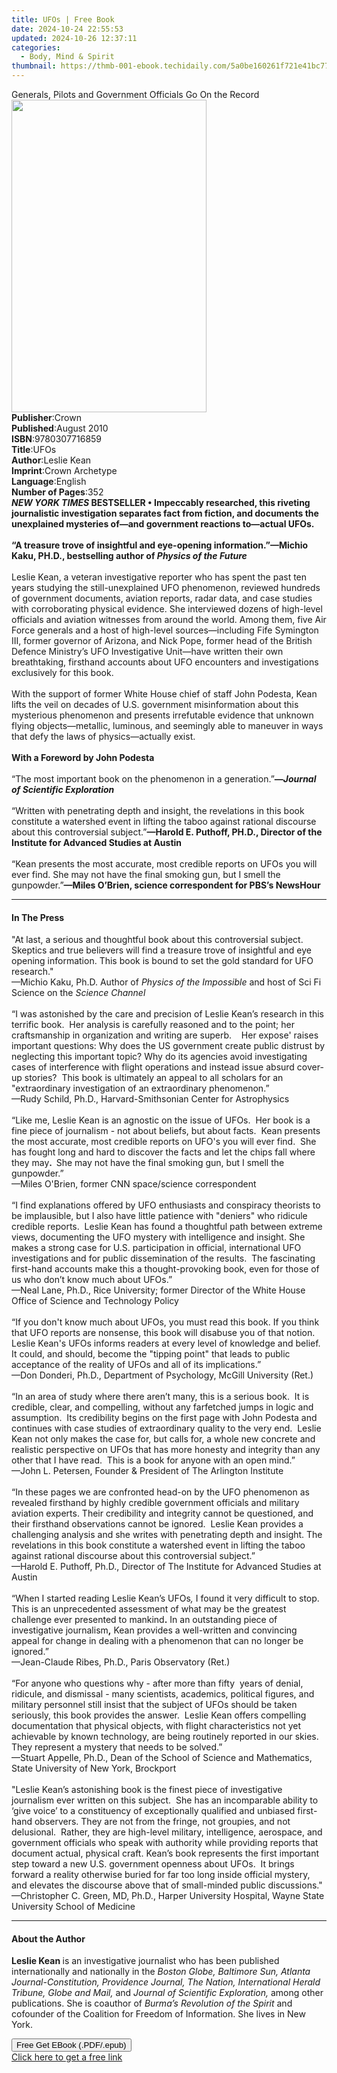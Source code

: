 ```yaml
---
title: UFOs | Free Book
date: 2024-10-24 22:55:53
updated: 2024-10-26 12:37:11
categories:
  - Body, Mind & Spirit
thumbnail: https://thmb-001-ebook.techidaily.com/5a0be160261f721e41bc77a8ed2a185a85bfc30304d448cd247e3ff8d55c4e2f.jpg
---
```

<main id="book-container">
  <div class="flex flex-col">
    <div class="book-brief flex-1 py-6 px-4 sm:p-6 md:py-10 md:px-8">
      <!-- brief-->
      <div class="book-brief-main">
        Generals, Pilots and Government Officials Go On the Record
      </div>
    </div>
    <div
      class="book-meta-info flex-1 grid gap-4 col-start-1 col-end-3 row-start-1 sm:mb-6 sm:grid-cols-4 lg:gap-6 lg:col-start-2 lg:row-end-6 lg:row-span-6 lg:mb-0"
    >
      <div
        class="book-meta-info-left place-content-center mt-4 p-4 text-sm leading-6 col-start-2 col-span-2 dark:text-slate-400"
      >
        <img
          class="w-full h-500 object-cover rounded-lg sm:h-255 sm:col-span-2 lg:col-span-full"
          src="https://img-001-ebook.techidaily.com/6c51c91ba7be7e9a047aa4ddfa60090400bde5df633d671f2ac18eea732e45b6.jpg"
          alt=""
          width="312"
          height="500"
        />
      </div>
      <div
        class="book-meta-info-right mt-2 col-start-1 row-start-2 col-span-3 self-center"
      >
        <!-- meta data  -->
        <div class="flex flex-col px-4 md:px-8">
          <div class="flex-1">
            <strong>Publisher</strong>:<span class="px-2">Crown</span>
          </div>
          <div class="flex-1">
            <strong>Published</strong>:<span class="px-2">August 2010</span>
          </div>
          <div class="flex-1">
            <strong>ISBN</strong>:<span class="px-2">9780307716859</span>
          </div>
          <div class="flex-1">
            <strong>Title</strong>:<span class="px-2">UFOs</span>
          </div>
          <div class="flex-1">
            <strong>Author</strong>:<span class="px-2">Leslie Kean</span>
          </div>
          <div class="flex-1">
            <strong>Imprint</strong>:<span class="px-2">Crown Archetype</span>
          </div>
          <div class="flex-1">
            <strong>Language</strong>:<span class="px-2">English</span>
          </div>
          <div class="flex-1">
            <strong>Number of Pages</strong>:<span class="px-2">352</span>
          </div>
        </div>
      </div>
    </div>
    <div class="book-description flex-1 py-6 px-4 sm:p-6 md:py-10 md:px-8">
      <div class="book-description-main">
        <div accordion-content="" id="description">
          <b
            ><i>NEW YORK TIMES </i>BESTSELLER • Impeccably researched, this
            riveting journalistic investigation separates fact from fiction, and
            documents&nbsp;the unexplained mysteries of—and government reactions
            to—actual UFOs.&nbsp;<br /><br />“A treasure trove of insightful and
            eye-opening information.”—Michio Kaku, PH.D., bestselling author of
            <i>Physics of the Future</i></b
          ><br /><br />Leslie Kean, a veteran investigative reporter who has
          spent the past ten years studying the still-unexplained UFO
          phenomenon, reviewed hundreds of government documents, aviation
          reports, radar data, and case studies with corroborating physical
          evidence. She interviewed dozens of high-level officials and aviation
          witnesses from around the world. Among them, five Air Force generals
          and a host of high-level sources—including Fife Symington III, former
          governor of Arizona, and Nick Pope, former head of the British Defence
          Ministry’s UFO Investigative Unit—have written their own breathtaking,
          firsthand accounts about UFO encounters and investigations exclusively
          for this book. <br /><br />With the support of former White House
          chief of staff John Podesta, Kean lifts the veil on decades of U.S.
          government misinformation about this mysterious phenomenon and
          presents irrefutable evidence that unknown flying objects—metallic,
          luminous, and seemingly able to maneuver in ways that defy the laws of
          physics—actually exist.&nbsp;<br /><br /><b
            >With a Foreword by John Podesta<br /><br /></b
          >“The most important book on the phenomenon in a generation.”<b
            >—<i>Journal of Scientific Exploration </i><br /></b
          ><br />“Written with penetrating depth and insight, the revelations in
          this book constitute a watershed event in lifting the taboo against
          rational discourse about this controversial subject.”<b
            >—Harold E. Puthoff, PH.D., Director of the Institute for Advanced
            Studies at Austin </b
          ><br /><br />“Kean presents the most accurate, most credible reports
          on UFOs you will ever find. She may not have the final smoking gun,
          but I smell the gunpowder.”<b
            >—Miles O’Brien, science correspondent for PBS’s NewsHour</b
          >
        </div>
        <div class="accordion-fader"></div>
      </div>
    </div>
    <div class="book-excerpts flex-1 py-6 px-4 sm:p-6 md:py-10 md:px-8">
      <!-- excerpts-->
      <div class="book-excerpts-main">
        <hr />
        <h4 class="placeholder placeholder-heading">
          <span>In The Press</span>
        </h4>
        <p>
          "At last, a serious and thoughtful book about this controversial
          subject. Skeptics and true believers will find a treasure trove of
          insightful and eye opening information. This book is bound to set the
          gold standard for UFO
          research."&nbsp;&nbsp;&nbsp;&nbsp;&nbsp;&nbsp;&nbsp;&nbsp;&nbsp;&nbsp;&nbsp;&nbsp;&nbsp;&nbsp;&nbsp;&nbsp;&nbsp;&nbsp;&nbsp;&nbsp;<br />—Michio
          Kaku, Ph.D.&nbsp;Author of <i>Physics of the Impossible</i> and host
          of Sci Fi Science on the <i>Science Channel <br /></i><br />“I was
          astonished by the care and precision of Leslie Kean’s research in this
          terrific book.&nbsp; Her analysis is carefully reasoned and to the
          point; her craftsmanship in organization and writing are
          superb.&nbsp;&nbsp; &nbsp;Her expose' raises important questions: Why
          does the US government create public distrust by neglecting this
          important topic? Why do its agencies avoid investigating cases of
          interference with flight operations and instead issue absurd cover-up
          stories?&nbsp; This book is ultimately an appeal to all scholars for
          an "extraordinary investigation of an extraordinary phenomenon.”&nbsp;
          <br />—Rudy Schild, Ph.D., Harvard-Smithsonian Center for
          Astrophysics<br />&nbsp;<br />“Like me, Leslie Kean is an agnostic on
          the issue of UFOs.&nbsp; Her book is a fine piece of journalism - not
          about beliefs, but about facts.&nbsp; Kean presents the most accurate,
          most credible reports on UFO's you will ever find.&nbsp; She has
          fought long and hard to discover the facts and let the chips fall
          where they may<b>.&nbsp; </b>She may not have the final smoking gun,
          but I smell the gunpowder.” <br />—Miles O'Brien, former CNN
          space/science correspondent <br />&nbsp;<br />“I find explanations
          offered by UFO enthusiasts and conspiracy theorists to be implausible,
          but I also have little patience with "deniers" who ridicule credible
          reports. &nbsp;Leslie Kean has found a thoughtful path between extreme
          views, documenting the UFO mystery with intelligence and insight. She
          makes a strong case for U.S. participation in official, international
          UFO investigations and for public dissemination of the
          results.&nbsp;&nbsp;The fascinating first-hand accounts make this a
          thought-provoking book, even for those of us who don’t know much about
          UFOs.”&nbsp;&nbsp; &nbsp;<br />—Neal Lane, Ph.D., Rice University;
          former Director of the White House Office of Science and Technology
          Policy <br />&nbsp;<br />“If you don't know much about UFOs, you must
          read this book. If you think that UFO reports are nonsense,&nbsp;this
          book will disabuse you of that notion. Leslie Kean's UFOs informs
          readers at every level of knowledge and belief.&nbsp; It could, and
          should, become the "tipping point" that leads to public acceptance
          of&nbsp;the reality of UFOs and all of its implications.” <br />—Don
          Donderi, Ph.D., Department of Psychology, McGill University (Ret.)
          <br />&nbsp;<br />“In an area of study where there aren’t many, this
          is a serious book.&nbsp; It is credible, clear, and compelling,
          without any farfetched jumps in logic and assumption.&nbsp; Its
          credibility begins on the first page with John Podesta and continues
          with case studies of extraordinary quality to the very end.&nbsp;
          Leslie Kean not only makes the case for, but calls for, a whole new
          concrete and realistic perspective on UFOs that has more honesty and
          integrity than any other that I have read.&nbsp; This is a book for
          anyone with an open mind.”&nbsp; <br />—John L. Petersen, Founder
          &amp; President of The Arlington Institute<br />&nbsp;<br />“In these
          pages we are confronted head-on by the UFO phenomenon as revealed
          firsthand by highly credible government officials and military
          aviation experts. Their credibility and integrity cannot be
          questioned, and their firsthand observations cannot be ignored.&nbsp;
          Leslie Kean provides a challenging&nbsp;analysis and she writes with
          penetrating depth and insight. The revelations in this book constitute
          a watershed event in lifting the taboo against rational discourse
          about this controversial subject.”<br />—Harold E. Puthoff, Ph.D.,
          Director of The Institute for Advanced Studies at Austin<br />&nbsp;<br />“When
          I started reading Leslie Kean’s UFOs<i>, </i>I found it very difficult
          to stop. This is an unprecedented assessment of what may be the
          greatest challenge ever presented to mankind<b>.</b> In an outstanding
          piece of investigative journalism<b>,</b>&nbsp;Kean provides a
          well-written and convincing appeal for change in dealing with a
          phenomenon that can no longer be ignored.” &nbsp;<br />—Jean-Claude
          Ribes, Ph.D., Paris Observatory (Ret.)<br />&nbsp;<br />“For anyone
          who questions why - after more than fifty&nbsp; years of denial,
          ridicule, and dismissal - many scientists, academics, political
          figures, and military personnel still insist that the subject of UFOs
          should be taken seriously, this book provides the answer.&nbsp; Leslie
          Kean offers compelling documentation that physical objects, with
          flight characteristics not yet achievable by known technology, are
          being routinely reported in our skies.&nbsp; They represent a mystery
          that needs to be solved.”&nbsp; <br />—Stuart Appelle, Ph.D., Dean of
          the School of Science and Mathematics, State University of New York,
          Brockport<br /><br />"Leslie Kean’s astonishing book is the finest
          piece of investigative journalism ever written on this subject.
          &nbsp;She has an incomparable ability to ‘give voice’ to a
          constituency of exceptionally qualified and unbiased first-hand
          observers. They are not from the fringe, not groupies, and not
          delusional. &nbsp;Rather, they are high-level military, intelligence,
          aerospace, and government officials who speak with authority while
          providing reports that document actual, physical craft. Kean’s book
          represents the first important step toward a new U.S. government
          openness about UFOs.&nbsp; It brings forward a reality otherwise
          buried for far too long inside official mystery, and elevates the
          discourse above that of small-minded public discussions."<br />—Christopher
          C. Green,&nbsp;MD, Ph.D., Harper University Hospital, Wayne State
          University School of Medicine
        </p>
      </div>
    </div>
    <div class="book-about-author flex-1 py-6 px-4 sm:p-6 md:py-10 md:px-8">
      <!-- about author-->
      <div class="book-main-author-main">
        <hr />
        <h4 class="placeholder placeholder-heading">
          <span>About the Author</span>
        </h4>
        <p>
          <b>Leslie Kean&nbsp;</b>is an investigative journalist who has been
          published internationally and nationally in the
          <i
            >Boston Globe, Baltimore Sun, Atlanta Journal-Constitution,
            Providence Journal, The Nation, International Herald Tribune, Globe
            and Mail, </i
          >and <i>Journal of Scientific Exploration, </i>among other
          publications. She is coauthor of
          <i>Burma’s Revolution of the Spirit </i>and cofounder of the Coalition
          for Freedom of Information. She lives in New York.
        </p>
      </div>
    </div>
    <div class="book-free-get flex-1 py-6 px-4 sm:p-6 md:py-10 md:px-8">
      <button
        id="btn-free-get"
        class="bg-blue-500 hover:bg-blue-700 text-white font-bold py-2 px-4 rounded"
      >
        Free Get EBook (.PDF/.epub)
      </button>
      <div id="countdown-display" class="px-2 text-lg mt-2"></div>
      <a
        id="free-link"
        class="hidden bg-blue-500 hover:bg-blue-700 text-white font-bold py-2 px-4 rounded"
        href="https://www.ebooks.com/en-us/book/463719/ufos/leslie-kean/"
        target="_blank"
        >Click here to get a free link</a
      >
    </div>
    <script>
      let countdownTime = 0;
      let countdownInterval = null;
      document
        .getElementById('btn-free-get')
        .addEventListener('click', startCountdown);
      function startCountdown() {
        countdownTime = new Date().getTime() + 60000 * 3;
        countdownInterval = setInterval(updateCountdown, 1000);
        document.getElementById('btn-free-get').disabled = true;
        document
          .getElementById('btn-free-get')
          .classList.add('bg-gray-500', 'cursor-not-allowed');
      }
      function updateCountdown() {
        let currentTime = new Date().getTime();
        let timeLeft = countdownTime - currentTime;
        let secondsLeft = Math.floor(timeLeft / 1000);
        document.getElementById('countdown-display').innerHTML =
          `Remaining time: ${secondsLeft} seconds.`;
        if (secondsLeft <= 0) {
          clearInterval(countdownInterval);
          document.getElementById('btn-free-get').classList.add('hidden');
          document.getElementById('free-link').classList.remove('hidden');
          document.getElementById('countdown-display').innerHTML = '';
        }
      }
    </script>
  </div>
</main>
